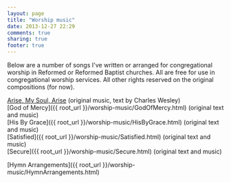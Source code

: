 ```yaml
---
layout: page
title: "Worship music"
date: 2013-12-27 22:29
comments: true
sharing: true
footer: true
---
```


Below are a number of songs I've written or arranged for congregational worship in Reformed or Reformed Baptist churches. All are free for use in congregational worship services. All other rights reserved on the original compositions (for now).

[Arise, My Soul, Arise](/worship-music/AriseMySoulArise.html) (original music, text by Charles Wesley)  
[God of Mercy]({{ root_url }}/worship-music/GodOfMercy.html) (original text and music)  
[His By Grace]({{ root_url }}/worship-music/HisByGrace.html) (original text and music)  
[Satisfied]({{ root_url }}/worship-music/Satisfied.html) (original text and music)  
[Secure]({{ root_url }}/worship-music/Secure.html) (original text and music)

[Hymn Arrangements]({{ root_url }}/worship-music/HymnArrangements.html)